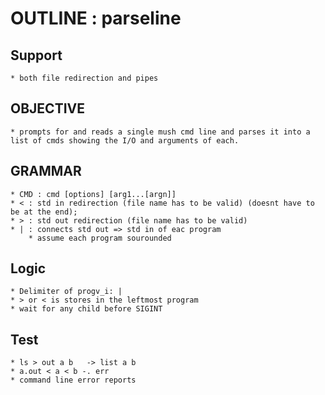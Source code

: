 # OUTLINE : parseline

## Support
	* both file redirection and pipes

## OBJECTIVE
	* prompts for and reads a single mush cmd line and parses it into a list of cmds showing the I/O and arguments of each.

## GRAMMAR

	* CMD : cmd [options] [arg1...[argn]]
	* < : std in redirection (file name has to be valid) (doesnt have to be at the end);
	* > : std out redirection (file name has to be valid)
	* | : connects std out => std in of eac program
		* assume each program sourounded  
## Logic

	* Delimiter of progv_i: | 
	* > or < is stores in the leftmost program
	* wait for any child before SIGINT 

## Test
	* ls > out a b   -> list a b 
	* a.out < a < b -. err
	* command line error reports 

